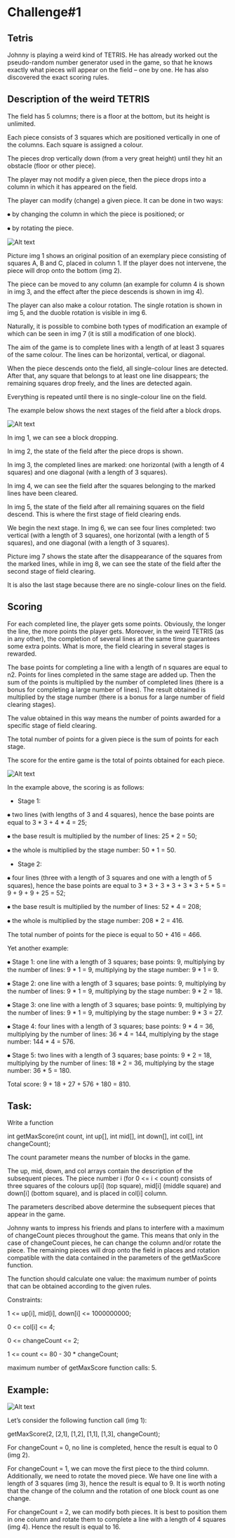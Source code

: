# Challenge#1 
## Tetris


Johnny is playing a weird kind of TETRIS. He has already worked out the pseudo-random number generator used in the game, so that he knows exactly what pieces will appear on the field – one by one. He has also discovered the exact scoring rules.


## Description of the weird TETRIS


The field has 5 columns; there is a floor at the bottom, but its height is unlimited.

Each piece consists of 3 squares which are positioned vertically in one of the columns. Each square is assigned a colour.

The pieces drop vertically down (from a very great height) until they hit an obstacle (floor or other piece).

The player may not modify a given piece, then the piece drops into a column in which it has appeared on the field.

The player can modify (change) a given piece. It can be done in two ways:  

⦁ by changing the column in which the piece is positioned; or

⦁ by rotating the piece.

![Alt text](1603190969_pic1.png?raw=true)

Picture img 1 shows an original position of an exemplary piece consisting of squares A, B and C, placed in column 1. If the player does not intervene, the piece will drop onto the bottom (img 2).


The piece can be moved to any column (an example for column 4 is shown in img 3, and the effect after the piece descends is shown in img 4).


The player can also make a colour rotation. The single rotation is shown in img 5, and the duoble rotation is visible in img 6.


Naturally, it is possible to combine both types of modification an example of which can be seen in img 7 (it is still a modification of one block). 

 


The aim of the game is to complete lines with a length of at least 3 squares of the same colour. The lines can be horizontal, vertical, or diagonal.


When the piece descends onto the field, all single-colour lines are detected. After that, any square that belongs to at least one line disappears; the remaining squares drop freely, and the lines are detected again.


Everything is repeated until there is no single-colour line on the field.


The example below shows the next stages of the field after a block drops.


![Alt text](1603190998_pic2.png?raw=true)


In img 1, we can see a block dropping.

In img 2, the state of the field after the piece drops is shown.

In img 3, the completed lines are marked: one horizontal (with a length of 4 squares) and one diagonal (with a length of 3 squares).

In img 4, we can see the field after the squares belonging to the marked lines have been cleared.

In img 5, the state of the field after all remaining squares on the field descend. This is where the first stage of field clearing ends.


We begin the next stage. In img 6, we can see four lines completed: two vertical (with a length of 3 squares), one horizontal (with a length of 5 squares), and one diagonal (with a length of 3 squares).

Picture img 7 shows the state after the disappearance of the squares from the marked lines, while in img 8, we can see the state of the field after the second stage of field clearing.


It is also the last stage because there are no single-colour lines on the field.


## Scoring


For each completed line, the player gets some points. Obviously, the longer the line, the more points the player gets. Moreover, in the weird TETRIS (as in any other), the completion of several lines at the same time guarantees some extra points. What is more, the field clearing in several stages is rewarded.


The base points for completing a line with a length of n squares are equal to n2. Points for lines completed in the same stage are added up. Then the sum of the points is multiplied by the number of completed lines (there is a bonus for completing a large number of lines). The result obtained is multiplied by the stage number (there is a bonus for a large number of field clearing stages).


The value obtained in this way means the number of points awarded for a specific stage of field clearing.

The total number of points for a given piece is the sum of points for each stage.

The score for the entire game is the total of points obtained for each piece.

![Alt text](1603191181_pic3.png?raw=true)

In the example above, the scoring is as follows:

- Stage 1:

⦁ two lines (with lengths of 3 and 4 squares), hence the base points are equal to 3 * 3 + 4 * 4 = 25;

⦁ the base result is multiplied by the number of lines: 25 * 2 = 50;

⦁ the whole is multiplied by the stage number: 50 * 1 = 50.

- Stage 2:

⦁ four lines (three with a length of 3 squares and one with a length of 5 squares), hence the base points are equal to 3 * 3 + 3 * 3 + 3 * 3 + 5 * 5 = 9 + 9 + 9 + 25 = 52;

⦁ the base result is multiplied by the number of lines: 52 * 4 = 208;

⦁ the whole is multiplied by the stage number: 208 * 2 = 416.


The total number of points for the piece is equal to 50 + 416 = 466.


Yet another example:



⦁ Stage 1: one line with a length of 3 squares; base points: 9, multiplying by the number of lines: 9 * 1 = 9, multiplying by the stage number: 9 * 1 = 9.

⦁ Stage 2: one line with a length of 3 squares; base points: 9, multiplying by the number of lines: 9 * 1 = 9, multiplying by the stage number: 9 * 2 = 18.

⦁ Stage 3: one line with a length of 3 squares; base points: 9, multiplying by the number of lines: 9 * 1 = 9, multiplying by the stage number: 9 * 3 = 27.

⦁ Stage 4: four lines with a length of 3 squares; base points: 9 * 4 = 36, multiplying by the number of lines: 36 * 4 = 144, multiplying by the stage number: 144 * 4 = 576.

⦁ Stage 5: two lines with a length of 3 squares; base points: 9 * 2 = 18, multiplying by the number of lines: 18 * 2 = 36, multiplying by the stage number: 36 * 5 = 180.


Total score: 9 + 18 + 27 + 576 + 180 = 810.


## Task:



Write a function

int getMaxScore(int count, int up[], int mid[], int down[], int col[], int changeCount);


The count parameter means the number of blocks in the game.


The up, mid, down, and col arrays contain the description of the subsequent pieces. The piece number i (for 0 <= i < count) consists of three squares of the colours up[i] (top square), mid[i] (middle square) and down[i] (bottom square), and is placed in col[i] column.


The parameters described above determine the subsequent pieces that appear in the game.


Johnny wants to impress his friends and plans to interfere with a maximum of changeCount pieces throughout the game. This means that only in the case of changeCount pieces, he can change the column and/or rotate the piece. The remaining pieces will drop onto the field in places and rotation compatible with the data contained in the parameters of the getMaxScore function.


The function should calculate one value: the maximum number of points that can be obtained according to the given rules.


Constraints:


1 <= up[i], mid[i], down[i] <= 1000000000;

0 <= col[i] <= 4;

0 <= changeCount <= 2;

1 <= count <= 80 - 30 * changeCount;

maximum number of getMaxScore function calls: 5.


## Example:

![Alt text](1603193215_pic4.png?raw=true)


Let’s consider the following function call (img 1):

getMaxScore(2, [2,1], [1,2], [1,1], [1,3], changeCount);


 


For changeCount = 0, no line is completed, hence the result is equal to 0 (img 2).


For changeCount = 1, we can move the first piece to the third column. Additionally, we need to rotate the moved piece. We have one line with a length of 3 squares (img 3), hence the result is equal to 9. It is worth noting that the change of the column and the rotation of one block count as one change.


For changeCount = 2, we can modify both pieces. It is best to position them in one column and rotate them to complete a line with a length of 4 squares (img 4). Hence the result is equal to 16.

